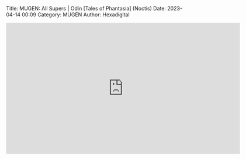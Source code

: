 Title: MUGEN: All Supers | Odin [Tales of Phantasia] (Noctis)
Date: 2023-04-14 00:09
Category: MUGEN
Author: Hexadigital

<center><iframe src="https://www.youtube.com/embed/9h3c8B3MdRw?feature=oembed" allow="accelerometer; autoplay; encrypted-media; gyroscope; picture-in-picture" width="640" height="360" frameborder="0"></iframe>

